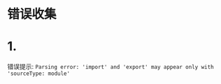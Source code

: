# 错误收集

# 1. 

错误提示: `Parsing error: 'import' and 'export' may appear only with 'sourceType: module'`

